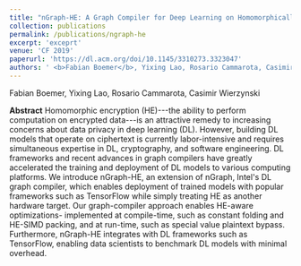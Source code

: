 ```yaml
---
title: "nGraph-HE: A Graph Compiler for Deep Learning on Homomorphically Encrypted Data"
collection: publications
permalink: /publications/ngraph-he
excerpt: 'exceprt'
venue: 'CF 2019'
paperurl: 'https://dl.acm.org/doi/10.1145/3310273.3323047'
authors: ' <b>Fabian Boemer</b>, Yixing Lao, Rosario Cammarota, Casimir Wierzynski'
---
```


Fabian Boemer, Yixing Lao, Rosario Cammarota, Casimir Wierzynski

**Abstract**
Homomorphic encryption (HE)---the ability to perform computation on encrypted data---is an attractive remedy to increasing concerns about data privacy in deep learning (DL). However, building DL models that operate on ciphertext is currently labor-intensive and requires simultaneous expertise in DL, cryptography, and software engineering. DL frameworks and recent advances in graph compilers have greatly accelerated the training and deployment of DL models to various computing platforms. We introduce nGraph-HE, an extension of nGraph, Intel's DL graph compiler, which enables deployment of trained models with popular frameworks such as TensorFlow while simply treating HE as another hardware target. Our graph-compiler approach enables HE-aware optimizations- implemented at compile-time, such as constant folding and HE-SIMD packing, and at run-time, such as special value plaintext bypass. Furthermore, nGraph-HE integrates with DL frameworks such as TensorFlow, enabling data scientists to benchmark DL models with minimal overhead.
